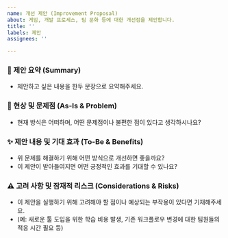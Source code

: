 ```yaml
---
name: 개선 제안 (Improvement Proposal)
about: 게임, 개발 프로세스, 팀 문화 등에 대한 개선점을 제안합니다.
title: ''
labels: 제안
assignees: ''

---
```


### 🚀 제안 요약 (Summary)
* 제안하고 싶은 내용을 한두 문장으로 요약해주세요.

### 🧐 현상 및 문제점 (As-Is & Problem)
* 현재 방식은 어떠하며, 어떤 문제점이나 불편한 점이 있다고 생각하시나요?

### ✨ 제안 내용 및 기대 효과 (To-Be & Benefits)
* 위 문제를 해결하기 위해 어떤 방식으로 개선하면 좋을까요?
* 이 제안이 받아들여지면 어떤 긍정적인 효과를 기대할 수 있나요?

### ⚠️ 고려 사항 및 잠재적 리스크 (Considerations & Risks)
* 이 제안을 실행하기 위해 고려해야 할 점이나 예상되는 부작용이 있다면 기재해주세요.
* (예: 새로운 툴 도입을 위한 학습 비용 발생, 기존 워크플로우 변경에 대한 팀원들의 적응 시간 필요 등)
